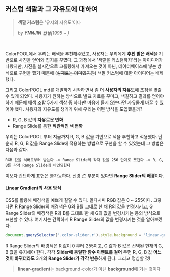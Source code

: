 ## 커스텀 색깔과 그 자유도에 대하여

> **색깔 커스텀**은 '유저의 자유도'이다
>
> *by **YNNJIN 선생**(1995 ~ )*

<br>

ColorPOOL에서 우리는 배색을 추천해주었고, 사용자는 우리에게 **추천 받은 배색**을 기반으로 사진을 얻어와 잡지를 꾸몄다. 그 과정에서 '색깔을 커스텀하자'라는 아이디어가 나왔지만, 사진을 실시간으로 크롤링해서 가져오는 것이 아닌, 데이터베이스에 넣는 방식으로 구현을 했기 때문에 (~~실제로는 더미였지만~~) 색깔 커스텀에 대한 아이디어는 배제했다.

그리고 ColorPOOL md를 개발하기 시작하면서 좀 더 **사용자의 자유도**에 초점을 맞출 수 있게 되었다. 사용자가 원하는 방식으로 발표 자료를 꾸미고, 색칠하고 결과를 얻어야 하기 때문에 배색 조합 5가지 색상 중 하나만 마음에 들지 않는다면 자유롭게 바꿀 수 있어야 했다. 사용자의 자유도를 챙기기 위해 우리는 어떤 방식을 도입했을까?

- R, G, B 값의 **자유로운 변화**
- Range Slide를 통한 **직관적인 색 변화**

우리는 ColorPOOL 부터 지금까지 R, G, B 값을 기반으로 색을 추천하고 적용했다. 단순히 R, G, B 값을  Range Slide에 적용하는 방법으로 구현을 할 수 있었는데 그 방법은 다음과 같다.

`RGB 값을 서버로부터 받는다 -> Range Slide의 각각 값을 256 단계로 쪼갠다 -> R, G, B를 각각 Range Slide에 바인딩한다`

이보다 간단하게 표현은 불가능하다. 신경 쓴 부분이 있다면 **Range Slider의 배경**이다.

#### Linear Gradient의 사용 방식

CSS를 활용해 배경색을 예쁘게 칠할 수 있다. 알다시피 RGB 값은 0 ~ 255이다. 그렇다면 R Range Slider의 배경색은 G와 B를 그대로 한 채 R의 값을 변경시키고, G Range Slider의 배경색은 R과 B를 그대로 한 채 G의 값을 변경시키는 등의 방식으로 표현할 수 있다. 여기서는 간략하게 R Range Slider의 값을 변경시키는 것을 알아보겠다.

```javascript
document.querySelector('.color-slider.r').style.background = 'linear-gradient(to right, rgb(0, ' + this.g + ', ' + this.b + '), rgb(255, ' + this.g + ', ' + this.b + '))'
```

R Range Slider의 배경색은 R 값이 0 부터 255이고, G 값과 B 값은 선택된 현재의 G, B 값을 유지해야 한다. 각각 **Slider에 동일한 함수 이벤트를 걸어** 두면 R, G, B 값 **어느 것이 바뀌더라도** 3개의 **Range Slider가 각각 반응**하게 된다. 그리고 명심할 것!

> **linear-gradient**는 background-color가 아닌 **background**에 거는 것이다